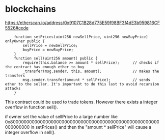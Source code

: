 # blockchains

https://etherscan.io/address/0x9107C1B28d775E59f98BF3f4dE3b959816CF5526#code

```
    function setPrices(uint256 newSellPrice, uint256 newBuyPrice) onlyOwner public {
        sellPrice = newSellPrice;
        buyPrice = newBuyPrice;
    }
    function sell(uint256 amount) public {
        require(this.balance >= amount * sellPrice);      // checks if the contract has enough ether to buy
        _transfer(msg.sender, this, amount);              // makes the transfers
        msg.sender.transfer(amount * sellPrice);          // sends ether to the seller. It's important to do this last to avoid recursion attacks
    }
```
This contract could be used to trade tokens. However there exists a integer overflow in function sell().

if owner set the value of sellPrice to a large number like 0x8000000000000000000000000000000000000000000000000000000000000000 in setPrices() and then the "amount * sellPrice" will cause a integer overflow in sell().

